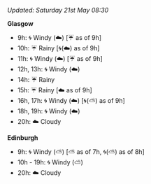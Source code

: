 *Updated: Saturday 21st May 08:30*

**Glasgow**

* 9h: :cyclone: Windy (:cloud:) [:umbrella: as of 9h]
* 10h: :umbrella: Rainy [:cyclone:(:cloud:) as of 9h]
* 11h: :cyclone: Windy (:cloud:) [:umbrella: as of 9h]
* 12h, 13h: :cyclone: Windy (:cloud:)
* 14h: :umbrella: Rainy
* 15h: :umbrella: Rainy [:cloud: as of 9h]
* 16h, 17h: :cyclone: Windy (:cloud:) [:cyclone:(:partly_sunny:) as of 9h]
* 18h, 19h: :cyclone: Windy (:cloud:)
* 20h: :cloud: Cloudy

**Edinburgh**

* 9h: :cyclone: Windy (:partly_sunny:) [:partly_sunny: as of 7h, :cyclone:(:partly_sunny:) as of 8h]
* 10h - 19h: :cyclone: Windy (:partly_sunny:)
* 20h: :cloud: Cloudy
